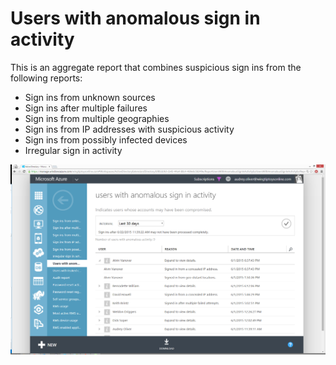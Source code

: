 <properties
	pageTitle="Users with anomalous sign in activity"
	description="A report that indicates all user accounts for which anomalous sign in activity has been identified."
	services="active-directory"
	documentationCenter=""
	authors="SSalahAhmed"
	manager="gchander"
	editor=""/>

<tags
	ms.service="active-directory"
	ms.workload="identity"
	ms.tgt_pltfrm="na"
	ms.devlang="na"
	ms.topic="article"
	ms.date="08/17/2015"
	ms.author="saah;kenhoff"/>

# Users with anomalous sign in activity
This is an aggregate report that combines suspicious sign ins from the following reports:
<ul><li>Sign ins from unknown sources</li>
<li>Sign ins after multiple failures</li>
<li>Sign ins from multiple geographies</li>
<li>Sign ins from IP addresses with suspicious activity</li>
<li>Sign ins from possibly infected devices</li>
<li>Irregular sign in activity</li>
</ul>


![Users with anomalous sign in activity](./media/active-directory-reporting-users-with-anomalous-sign-in-activity/usersWithAnomalousSignInActivity.PNG)
